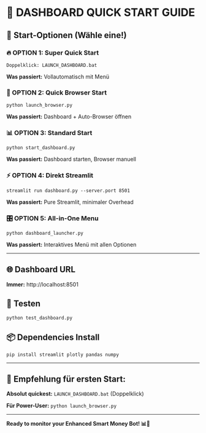 # 🚀 DASHBOARD QUICK START GUIDE

## 🎯 Start-Optionen (Wähle eine!)

### **🔥 OPTION 1: Super Quick Start**
```
Doppelklick: LAUNCH_DASHBOARD.bat
```
**Was passiert:** Vollautomatisch mit Menü

### **🚀 OPTION 2: Quick Browser Start**  
```
python launch_browser.py
```
**Was passiert:** Dashboard + Auto-Browser öffnen

### **📊 OPTION 3: Standard Start**
```
python start_dashboard.py
```  
**Was passiert:** Dashboard starten, Browser manuell

### **⚡ OPTION 4: Direkt Streamlit**
```
streamlit run dashboard.py --server.port 8501
```
**Was passiert:** Pure Streamlit, minimaler Overhead

### **🎛️ OPTION 5: All-in-One Menu**
```
python dashboard_launcher.py
```
**Was passiert:** Interaktives Menü mit allen Optionen

---

## 🌐 Dashboard URL
**Immer:** http://localhost:8501

## 🧪 Testen
```
python test_dashboard.py
```

## 📦 Dependencies Install
```
pip install streamlit plotly pandas numpy
```

---

## 🎯 Empfehlung für ersten Start:

**Absolut quickest:** `LAUNCH_DASHBOARD.bat` (Doppelklick)

**Für Power-User:** `python launch_browser.py`

---

**Ready to monitor your Enhanced Smart Money Bot! 📊🚀**
